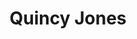 ---
title: "Quincy Jones"
summary: "Quincy Delight Jones Jr. is an American record producer, songwriter, composer, arranger, and film and television producer. His career spans 70 years, with a record of 80 Grammy Award nominations, 28 Grammys, and a Grammy Legend Award in 1992.
Jones came to prominence in the 1950s as a jazz arranger and conductor before working on pop music and film scores. He moved easily between genres, producing pop hit records for Lesley Gore in the early 1960s and serving as an arranger and conductor for several collaborations between the jazz artists Frank Sinatra and Count Basie. In 1968, Jones became the first African American to be nominated for an Academy Award for Best Original Song for \"The Eyes of Love\" from the film Banning. Jones was also nominated for an Academy Award for Best Original Score for his work on the 1967 film In Cold Blood, making him the first African American to be nominated twice in the same year. Jones produced three of the most successful albums by the pop star Michael Jackson: Off the Wall , Thriller , and Bad . In 1985, Jones produced and conducted the charity song \"We Are the World\", which raised funds for victims of famine in Ethiopia.In 1971, Jones became the first African American to be the musical director and conductor of the Academy Awards. In 1995, he was the first African American to receive the academy's Jean Hersholt Humanitarian Award. He is tied with sound designer Willie D. Burton as the second most Oscar-nominated African American, with seven nominations each. In 2013, Jones was inducted into the Rock & Roll Hall of Fame as the winner, alongside Lou Adler, of the Ahmet Ertegun Award. He was named one of the most influential jazz musicians of the 20th century by Time."
slug: "quincy-jones"
image: "quincy-jones.jpg"
apple_music_artist_url: "https://music.apple.com/gb/artist/quincy-jones/49436"
wikipedia_url: "https://en.wikipedia.org/wiki/Quincy_Jones"
---